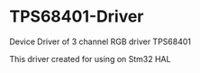 # TPS68401-Driver
Device Driver of 3 channel RGB driver TPS68401

This driver created for using on Stm32 HAL 
